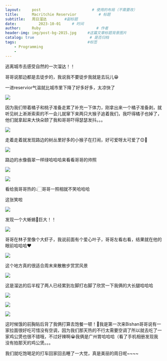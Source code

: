 ```yaml
---
layout:     post                       # 使用的布局（不需要改）
title:      Macritchie Reservior          # 标题 
subtitle:   周日溜达        #副标题
date:          2023-10-01     # 时间
author:     Ruby                         # 作者
header-img: img/post-bg-2015.jpg     #这篇文章标题背景图片
catalog: true                         # 是否归档
tags:                                #标签
    - Programming
    - 
---
```


逃离城市去感受自然的一次溜达！！

哥哥说那边都是去徒步的，我说我不要徒步我就是去玩儿😁

一进reservior气温就比城市里下降了好多好多，太凉快了 

![](../img/assets_2023-10-06-MacritchieReservoir/944b0c2890067cea3ce868ef066cc909d261e2ab.JPG)

因为我们带着橘子和桃子准备走累了补充一下体力，刚拿出来一个橘子准备剥，就听见树上淅淅索索的不一会儿就窜下来两只大猴子追着我们，我吓得橘子也掉了，他们就拿起来大快朵颐了我和哥哥吓得瑟瑟发抖。。。

![](../img/assets_2023-10-06-MacritchieReservoir/f8a5ec25bb8e0f3ee8d7414894a5e8226c85e57c.jpg)

走着走着就发现路边的树丛里好多的小猴子在打闹，好可爱呀太可爱了😊🐒

![](../img/assets_2023-10-06-MacritchieReservoir/093fda7c9c80b243f790f3f42715931ddaf1a10e.jpg)

路边的水像翡翠一样绿哈哈哈来看看哥哥的帅照

![](../img/assets_2023-10-06-MacritchieReservoir/f20f3d2f007589b6652e49a43b4c54924f6c0d3c.jpg)

![](../img/assets_2023-10-06-MacritchieReservoir/7171e564d462d10fefa585e45d932d5e6b65aaef.jpg)

看给我哥哥热的👆🏻哥哥一照相就不笑哈哈哈

这张笑啦

![](../img/assets_2023-10-06-MacritchieReservoir/30ed0b86c7023e57479e1e80a3806773eb60af47.jpg)

发现一个大蜥蜴🦎巨大！！

![](../img/assets_2023-10-06-MacritchieReservoir/2b0f82bd71a8b9c2ecf21bca9072f7b18a96caf0.jpg)

哥哥在林子里像个大虾子，我说前面有个爱心叶子，哥哥左看右看，结果就在他的眼前哈哈哈❤️

![](../img/assets_2023-10-06-MacritchieReservoir/1638e07bfc58ef9c4b0b75bbd4279cae7728462d.jpg)

这个地方真的很适合周末来散散步赏赏风景

![](../img/assets_2023-10-06-MacritchieReservoir/b28b5e3de36645230c273ca8b3fcc25a3a3fd835.JPG)

这是溜达的后半程了两人已经累到左脚打右脚了欣赏一下我俩的大长腿哈哈哈

![](../img/assets_2023-10-06-MacritchieReservoir/43705de91182247fd3bfba595e07d73aacc049e3.JPG)

![](../img/assets_2023-10-06-MacritchieReservoir/63631b6be3708d194ab461cb7d47f1d42aeb6165.JPG)

![](../img/assets_2023-10-06-MacritchieReservoir/edc57423df4b1917cf265aa4225aeb6f90efcf98.JPG)

这时候饿的前胸贴后背了我俩打算去饱餐一顿！🍚我是第一次来Bishan哥哥说有一家拉面很好吃可惜没有空调，因为我们那天热的不行太需要空调了所以就去吃了一家鸡公煲也很不错哦，不过好辣啊😭我俩是广州胃哈哈哈（看了手机相册发现我没有拍那天的鸡公煲。。。

我们就吃饱喝足的打车回家回去睡了一大觉，真是美丽的周日呢~~~~
